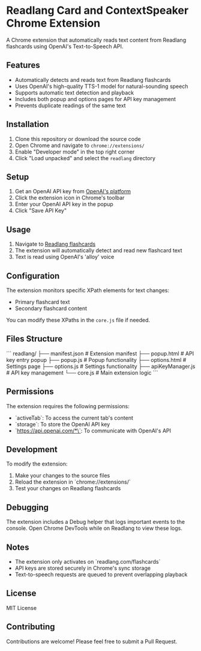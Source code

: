 # Readlang Card and ContextSpeaker Chrome Extension

A Chrome extension that automatically reads text content from Readlang flashcards using OpenAI's Text-to-Speech API.

## Features

- Automatically detects and reads text from Readlang flashcards
- Uses OpenAI's high-quality TTS-1 model for natural-sounding speech
- Supports automatic text detection and playback
- Includes both popup and options pages for API key management
- Prevents duplicate readings of the same text

## Installation

1. Clone this repository or download the source code
2. Open Chrome and navigate to `chrome://extensions/`
3. Enable "Developer mode" in the top right corner
4. Click "Load unpacked" and select the `readlang` directory

## Setup

1. Get an OpenAI API key from [OpenAI's platform](https://platform.openai.com/)
2. Click the extension icon in Chrome's toolbar
3. Enter your OpenAI API key in the popup
4. Click "Save API Key"

## Usage

1. Navigate to [Readlang flashcards](https://readlang.com/flashcards)
2. The extension will automatically detect and read new flashcard text
3. Text is read using OpenAI's 'alloy' voice

## Configuration

The extension monitors specific XPath elements for text changes:
- Primary flashcard text
- Secondary flashcard content

You can modify these XPaths in the `core.js` file if needed.

## Files Structure

\`\`\`
readlang/
├── manifest.json      # Extension manifest
├── popup.html        # API key entry popup
├── popup.js          # Popup functionality
├── options.html      # Settings page
├── options.js        # Settings functionality
├── apiKeyManager.js  # API key management
└── core.js          # Main extension logic
\`\`\`

## Permissions

The extension requires the following permissions:
- \`activeTab\`: To access the current tab's content
- \`storage\`: To store the OpenAI API key
- \`https://api.openai.com/*\`: To communicate with OpenAI's API

## Development

To modify the extension:
1. Make your changes to the source files
2. Reload the extension in \`chrome://extensions/\`
3. Test your changes on Readlang flashcards

## Debugging

The extension includes a Debug helper that logs important events to the console. Open Chrome DevTools while on Readlang to view these logs.

## Notes

- The extension only activates on \`readlang.com/flashcards\`
- API keys are stored securely in Chrome's sync storage
- Text-to-speech requests are queued to prevent overlapping playback

## License

MIT License

## Contributing

Contributions are welcome! Please feel free to submit a Pull Request.
